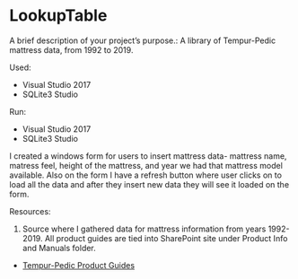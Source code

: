 # LookupTable

A brief description of your project’s purpose.:
A library of Tempur-Pedic mattress data, from 1992 to 2019.

Used: 
- Visual Studio 2017
- SQLite3 Studio


Run:
- Visual Studio 2017
- SQLite3 Studio

I created a windows form for users to insert mattress data- mattress name, matress feel, height of the mattress, and year we had that mattress model available. Also on the form I have a refresh button where user clicks on to load all the data and after they insert new data they will see it loaded on the form.


Resources:
1. Source where I gathered data for mattress information from years 1992-2019. All product guides are tied into SharePoint site under Product Info and Manuals folder.
- [Tempur-Pedic Product Guides](https://tempursealyinc.sharepoint.com/sites/US-DTC/Team/Forms/AllItems.aspx?id=%2Fsites%2FUS-DTC%2FTeam%2FTEMPUR%20Product%20Info%20%26%20Manuals)



